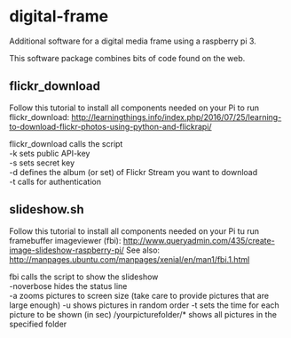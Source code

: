 # digital-frame
Additional software for a digital media frame using a raspberry pi 3.

This software package combines bits of code found on the web.


## flickr_download

Follow this tutorial to install all components needed on your Pi to run flickr_download: http://learningthings.info/index.php/2016/07/25/learning-to-download-flickr-photos-using-python-and-flickrapi/

flickr_download calls the script  
-k <api key> sets public API-key  
-s <api secret> sets secret key  
-d <set id> defines the album (or set) of Flickr Stream you want to download  
-t calls for authentication  

## slideshow.sh

Follow this tutorial to install all components needed on your Pi tu run framebuffer imageviewer (fbi):
http://www.queryadmin.com/435/create-image-slideshow-raspberry-pi/
See also: http://manpages.ubuntu.com/manpages/xenial/en/man1/fbi.1.html

fbi calls the script to show the slideshow  
-noverbose hides the status line  
-a zooms pictures to screen size (take care to provide pictures that are large enough)
-u shows pictures in random order
-t sets the time for each picture to be shown (in sec)
/yourpicturefolder/* shows all pictures in the specified folder
